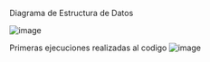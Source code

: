 Diagrama de Estructura de Datos

![image](https://github.com/DannielS110/New-Data-Structure/assets/166523536/5073ab4d-bb24-4821-b7ee-a63c6e8ccbe3)

Primeras ejecuciones realizadas al codigo 
![image](https://github.com/DannielS110/New-Data-Structure/assets/166523536/d173fcff-54eb-4a9c-8a39-6b011f0f3451)

